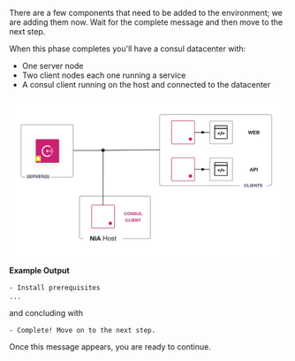 There are a few components that need to be added to the environment; we are
adding them now. Wait for the complete message and then move to the
next step.

When this phase completes you'll have a consul datacenter with:
- One server node
- Two client nodes each one running a service
- A consul client running on the host and connected to the datacenter

![Consul datacenter base with local client](./assets/consul-datacenter-nia.png)

**Example Output**

```screenshot
- Install prerequisites
...
```

and concluding with

```
- Complete! Move on to the next step.
```

Once this message appears, you are ready to continue.